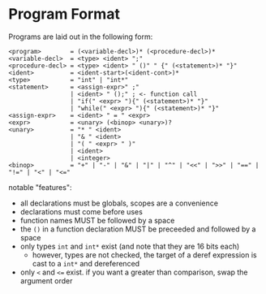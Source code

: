 # Program Format

Programs are laid out in the following form:

```abnf
<program>        = (<variable-decl>)* (<procedure-decl>)*
<variable-decl>  = <type> <ident> ";"
<procedure-decl> = <type> <ident> " ()" " {" (<statement>)* "}"
<ident>          = <ident-start>(<ident-cont>)*
<type>           = "int" | "int*"
<statement>      = <assign-expr>" ;"
                 | <ident> " ();" ; <- function call
                 | "if(" <expr> "){" (<statement>)* "}"
                 | "while(" <expr> "){" (<statement>)* "}"
<assign-expr>    = <ident> " = " <expr>
<expr>           = <unary> (<binop> <unary>)?
<unary>          = "* " <ident>
                 | "& " <ident>
                 | "( " <expr> " )"
                 | <ident>
                 | <integer>
<binop>          = "+" | "-" | "&" | "|" | "^" | "<<" | ">>" | "==" | "!=" | "<" | "<="
```

notable "features":

- all declarations must be globals, scopes are a convenience
- declarations must come before uses
- function names MUST be followed by a space
- the `()` in a function declaration MUST be preceeded and followed by a space
- only types `int` and `int*` exist (and note that they are 16 bits each)
  - however, types are not checked, the target of a deref expression is cast to a `int*` and dereferenced
- only `<` and `<=` exist. if you want a greater than comparison, swap the argument order
